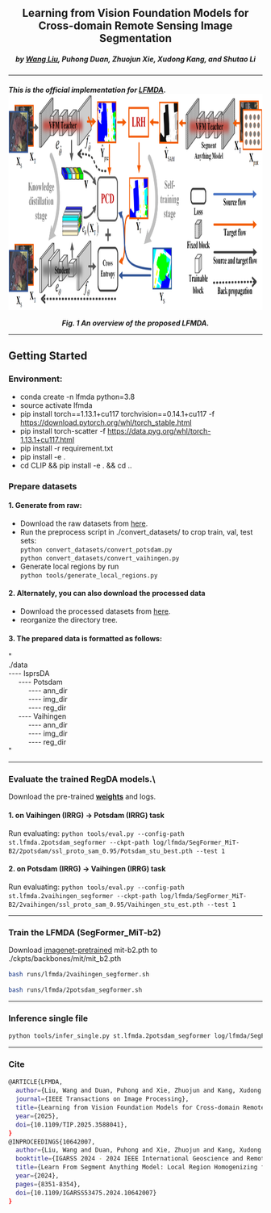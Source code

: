 <h2 align="center">Learning from Vision Foundation Models for Cross-domain Remote Sensing Image Segmentation</h2>

<h5 align="center">by <a href="https://scholar.google.com/citations?user=LXlWdyQAAAAJ&hl=zh-CN">Wang Liu</a>, 
Puhong Duan, Zhuojun Xie, Xudong Kang, and Shutao Li</h5>


---------------------

<h5 align="left">This is the official implementation for 
<a href="https://scholar.google.com/citations?user=LXlWdyQAAAAJ&hl=zh-CN">LFMDA</a>. 

<div align=center><img src="asserts/overview.png" width = 1080 height =428></div>
<p align="center">Fig. 1 An overview of the proposed LFMDA.</p>

---------------------
## Getting Started

### Environment:
- conda create -n lfmda python=3.8
- source activate lfmda
- pip install torch==1.13.1+cu117 torchvision==0.14.1+cu117 -f https://download.pytorch.org/whl/torch_stable.html
- pip install torch-scatter -f https://data.pyg.org/whl/torch-1.13.1+cu117.html
- pip install -r requirement.txt
- pip install -e .
- cd CLIP && pip install -e . && cd ..
### Prepare datasets

#### 1. Generate from raw:

- Download the raw datasets from <a href="https://www.isprs.org/education/benchmarks/UrbanSemLab/2d-sem-label-potsdam.aspx">here</a>.
- Run the preprocess script in ./convert_datasets/ to crop train, val, test sets:\
`python convert_datasets/convert_potsdam.py`\
`python convert_datasets/convert_vaihingen.py`
- Generate local regions by run \
`python tools/generate_local_regions.py`
#### 2. Alternately, you can also download the processed data
- Download the processed datasets from <a href="https://pan.baidu.com/s/1rWHSgRpSVPlLt5_bykHCOg?pwd=6th5">here</a>.
- reorganize the directory tree.
#### 3. The prepared data is formatted as follows:
"\
./data\
----&nbsp;IsprsDA\
&nbsp;&nbsp;&nbsp;&nbsp;&nbsp;----&nbsp;Potsdam\
&nbsp;&nbsp;&nbsp;&nbsp;&nbsp;&nbsp;&nbsp;&nbsp;&nbsp;&nbsp;----&nbsp;ann_dir\
&nbsp;&nbsp;&nbsp;&nbsp;&nbsp;&nbsp;&nbsp;&nbsp;&nbsp;&nbsp;----&nbsp;img_dir\
&nbsp;&nbsp;&nbsp;&nbsp;&nbsp;&nbsp;&nbsp;&nbsp;&nbsp;&nbsp;----&nbsp;reg_dir\
&nbsp;&nbsp;&nbsp;&nbsp;&nbsp;----&nbsp;Vaihingen\
&nbsp;&nbsp;&nbsp;&nbsp;&nbsp;&nbsp;&nbsp;&nbsp;&nbsp;&nbsp;----&nbsp;ann_dir\
&nbsp;&nbsp;&nbsp;&nbsp;&nbsp;&nbsp;&nbsp;&nbsp;&nbsp;&nbsp;----&nbsp;img_dir\
&nbsp;&nbsp;&nbsp;&nbsp;&nbsp;&nbsp;&nbsp;&nbsp;&nbsp;&nbsp;----&nbsp;reg_dir\
"

---------------------

### Evaluate the trained RegDA models.\
Download the pre-trained [<b>weights</b>](https://pan.baidu.com/s/1iSPb67jnnbaoqjOj23y3Qw?pwd=7muu) and logs.
#### 1. on Vaihingen (IRRG) -> Potsdam (IRRG) task
Run evaluating: `python tools/eval.py --config-path st.lfmda.2potsdam_segformer --ckpt-path log/lfmda/SegFormer_MiT-B2/2potsdam/ssl_proto_sam_0.95/Potsdam_stu_best.pth --test 1`
#### 2. on Potsdam (IRRG) -> Vaihingen (IRRG) task
Run evaluating: `python tools/eval.py --config-path st.lfmda.2vaihingen_segformer --ckpt-path log/lfmda/SegFormer_MiT-B2/2vaihingen/ssl_proto_sam_0.95/Vaihingen_stu_est.pth --test 1`

---------------------

### Train the LFMDA (SegFormer_MiT-b2)
Download [imagenet-pretrained](https://github.com/NVlabs/SegFormer) mit-b2.pth to ./ckpts/backbones/mit/mit_b2.pth
```bash 
bash runs/lfmda/2vaihingen_segformer.sh
```
```bash 
bash runs/lfmda/2potsdam_segformer.sh
```

---------------------

### Inference single file
```bash 
python tools/infer_single.py st.lfmda.2potsdam_segformer log/lfmda/SegFormer_MiT-B2/2potsdam/ssl_proto_sam_0.95/Potsdam_stu_best.pth [image-path] --save-dir [save-dir-path]
```

---------------------

### Cite
```bash 
@ARTICLE{LFMDA,
  author={Liu, Wang and Duan, Puhong and Xie, Zhuojun and Kang, Xudong and Li, Shutao},
  journal={IEEE Transactions on Image Processing}, 
  title={Learning from Vision Foundation Models for Cross-domain Remote Sensing Image Segmentation}, 
  year={2025},
  doi={10.1109/TIP.2025.3588041},
}
@INPROCEEDINGS{10642007,
  author={Liu, Wang and Duan, Puhong and Xie, Zhuojun and Kang, Xudong and Li, Shutao},
  booktitle={IGARSS 2024 - 2024 IEEE International Geoscience and Remote Sensing Symposium}, 
  title={Learn From Segment Anything Model: Local Region Homogenizing for Cross-Domain Remote Sensing Image Segmentation}, 
  year={2024},
  pages={8351-8354},
  doi={10.1109/IGARSS53475.2024.10642007}
}
```
